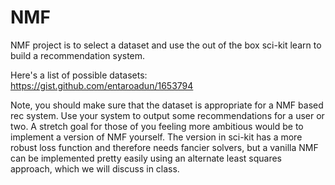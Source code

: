 # NMF

NMF project is to select a dataset and use the out of the box sci-kit learn to build a recommendation system. 

Here's a list of possible datasets:
https://gist.github.com/entaroadun/1653794

Note, you should make sure that the dataset is appropriate for a NMF based rec system. Use your system to output some recommendations for a user or two.
A stretch goal for those of you feeling more ambitious would be to implement a version of NMF yourself. The version in sci-kit has a more robust loss function and therefore needs fancier solvers, but a vanilla NMF can be implemented pretty easily using an alternate least squares approach, which we will discuss in class.
